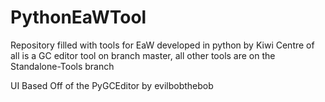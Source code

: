 # PythonEaWTool
 
Repository filled with tools for EaW developed in python by Kiwi
Centre of all is a GC editor tool on branch master, all other tools are on the Standalone-Tools branch

UI Based Off of the PyGCEditor by evilbobthebob

